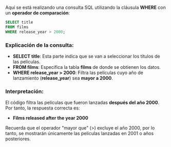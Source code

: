 Aquí se está realizando una consulta SQL utilizando la cláusula **WHERE** con un **operador de comparación**:

```sql
SELECT title
FROM films
WHERE release_year > 2000;
```

### Explicación de la consulta:
- **SELECT title**: Esta parte indica que se van a seleccionar los títulos de las películas.
- **FROM films**: Especifica la tabla **films** de donde se obtienen los datos.
- **WHERE release_year > 2000**: Filtra las películas cuyo año de lanzamiento (**release_year**) sea **mayor a 2000**.

### Interpretación:
El código filtra las películas que fueron lanzadas **después del año 2000**. Por tanto, la respuesta correcta es:

- **Films released after the year 2000**

Recuerda que el operador "mayor que" (>) excluye el año 2000, por lo tanto, se mostrarán únicamente las películas lanzadas en 2001 o años posteriores.